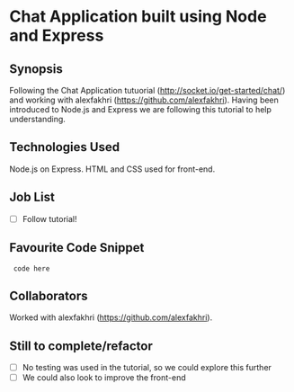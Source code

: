 Chat Application built using Node and Express
=======================

## Synopsis

Following the Chat Application tutuorial (http://socket.io/get-started/chat/) and working with alexfakhri (https://github.com/alexfakhri).
Having been introduced to Node.js and Express we are following this tutorial to help understanding.

## Technologies Used

Node.js on Express. HTML and CSS used for front-end.

## Job List

- [ ] Follow tutorial!

## Favourite Code Snippet

~~~
 code here
~~~

## Collaborators

Worked with alexfakhri (https://github.com/alexfakhri).

## Still to complete/refactor

- [ ] No testing was used in the tutorial, so we could explore this further
- [ ] We could also look to improve the front-end